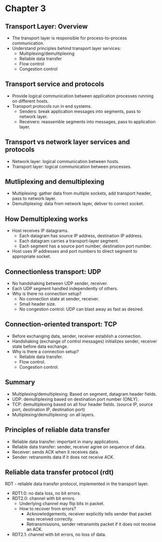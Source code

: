 # Chapter 3

## Transport Layer: Overview
- The transport layer is responsible for process-to-process communication.
- Understand principles behind transport layer services:
  - Multiplexing/demultiplexing
  - Reliable data transfer
  - Flow control
  - Congestion control

## Transport service and protocols
- Provide logical communication between application processes running on different hosts.
- Transport protocols run in end systems.
    - Senders: break application messages into segments, pass to network layer.
    - Receivers: reassemble segments into messages, pass to application layer.

## Transport vs network layer services and protocols
- Network layer: logical communication between hosts.
- Transport layer: logical communication between processes.

## Mutliplexing and demultiplexing
- Multiplexing: gather data from multiple sockets, add transport header, pass to network layer.
- Demultiplexing: data from network layer, deliver to correct socket.

## How Demultiplexing works
- Host receives IP datagrams.
    - Each datagram has source IP address, destination IP address.
    - Each datagram carries a transport-layer segment.
    - Each segment has a source port number, destination port number.
- Host uses IP addresses and port numbers to direct segment to appropriate socket.

## Connectionless transport: UDP
- No handshaking between UDP sender, receiver.
- Each UDP segment handled independently of others.
- Why is there no connection setup?
    - No connection state at sender, receiver.
    - Small header size.
    - No congestion control: UDP can blast away as fast as desired.

## Connection-oriented transport: TCP
- Before exchanging data, sender, receiver establish a connection.
- Handshaking (exchange of control messages) initializes sender, receiver state before data exchange.
- Why is there a connection setup?
    - Reliable data transfer.
    - Flow control.
    - Congestion control.

## Summary
- Multiplexing/demultiplexing: Based on segment, datagram header fields.
- UDP: demultiplexing based on destination port number (ONLY).
- TCP: demultiplexing based on all four header fields. (source IP, source port, destination IP, destination port)
- Multiplexing/demultiplexing: on all layers.

## Principles of reliable data transfer
- Reliable data transfer: important in many applications.
- Reliable data transfer: sender, receiver agree on sequence of data.
- Receiver: sends ACK when it receives data.
- Sender: retransmits data if it does not receive ACK.

## Reliable data transfer protocol (rdt)
RDT - reliable data transfer protocol, implemented in the transport layer.
- RDT1.0: no data loss, no bit errors.
- RDT2.0: channel with bit errors.
    - Underlying channel may flip bits in packet.
    - How to recover from errors?
        - Acknowledgements, receiver explicitly tells sender that packet was received correctly.
        - Retransmissions, sender retransmits packet if it does not receive an ACK.
- RDT2.1: channel with bit errors, no loss of data.
